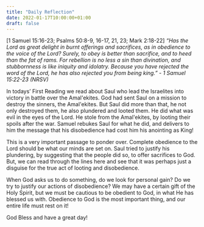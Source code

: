 ```yaml
---
title: "Daily Reflection"
date: 2022-01-17T10:00:00+01:00
draft: false
---
```

[1 Samuel 15:16-23; Psalms 50:8-9, 16-17, 21, 23; Mark 2:18-22]
_“Has the Lord as great delight in burnt offerings and sacrifices, as in obedience to the voice of the Lord? Surely, to obey is better than sacrifice, and to heed than the fat of rams. For rebellion is no less a sin than divination, and stubbornness is like iniquity and idolatry. Because you have rejected the word of the Lord, he has also rejected you from being king.” - 1 Samuel 15:22-23 (NRSV)_

In todays’ First Reading we read about Saul who lead the Israelites into victory in battle over the Amal'ekites. God had sent Saul on a mission to destroy the sinners, the Amal'ekites. But Saul did more than that, he not only destroyed them, he also plundered and looted them. He did what was evil in the eyes of the Lord. He stole from the Amal'ekites, by looting their spoils after the war. Samuel rebukes Saul for what he did, and delivers to him the message that his disobedience had cost him his anointing as King!

This is a very important passage to ponder over. Complete obedience to the Lord should be what our minds are set on. Saul tried to justify his plundering, by suggesting that the people did so, to offer sacrifices to God. But, we can read through the lines here and see that it was perhaps just a disguise for the true act of looting and disobedience.

When God asks us to do something, do we look for personal gain? Do we try to justify our actions of disobedience? We may have a certain gift of the Holy Spirit, but we must be cautious to be obedient to God, in what He has blessed us with. Obedience to God is the most important thing, and our entire life must rest on it!

God Bless and have a great day!

